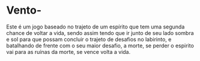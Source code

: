 # Vento-

Este é um jogo baseado no trajeto de um espírito que tem uma segunda chance de voltar a vida, sendo assim tendo que ir junto de seu lado sombra e sol para que possam concluir o trajeto de desafios no labirinto, e batalhando de frente com o seu maior desafio, a morte, se perder o espirito vai para as ruínas da morte, se vence volta a vida.
